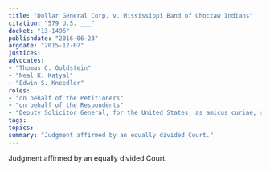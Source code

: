 ```yaml
---
title: "Dollar General Corp. v. Mississippi Band of Choctaw Indians"
citation: "579 U.S. ___"
docket: "13-1496"
publishdate: "2016-06-23"
argdate: "2015-12-07"
justices:
advocates:
- "Thomas C. Goldstein"
- "Neal K. Katyal"
- "Edwin S. Kneedler"
roles:
- "on behalf of the Petitioners"
- "on behalf of the Respondents"
- "Deputy Solicitor General, for the United States, as amicus curiae, supporting the Respondents"
tags:
topics:
summary: "Judgment affirmed by an equally divided Court."
---
```

Judgment affirmed by an equally divided Court.

